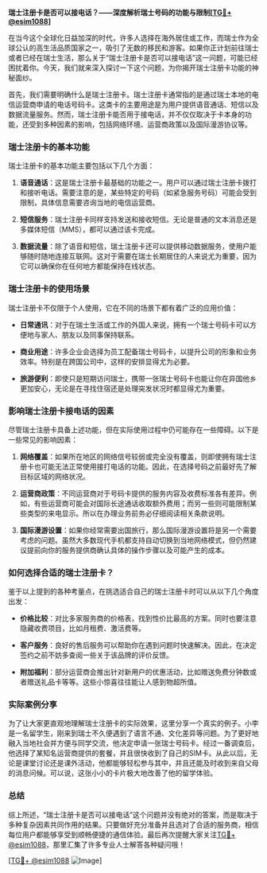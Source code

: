 **瑞士注册卡是否可以接电话？——深度解析瑞士号码的功能与限制[[TG💪+ @esim1088](https://t.me/s/esim1088)]**

在当今这个全球化日益加深的时代，许多人选择在海外居住或工作，而瑞士作为全球公认的高生活品质国家之一，吸引了无数的移民和游客。如果你正计划前往瑞士或者已经在瑞士生活，那么关于“瑞士注册卡是否可以接电话”这一问题，可能已经困扰着你。今天，我们就来深入探讨一下这个问题，为你揭开瑞士注册卡功能的神秘面纱。

首先，我们需要明确什么是瑞士注册卡。瑞士注册卡通常指的是通过瑞士本地的电信运营商申请的电话号码卡。这类卡的主要用途是为用户提供语音通话、短信以及数据流量服务。然而，瑞士注册卡能否用于接电话，并不仅仅取决于卡本身的功能，还受到多种因素的影响，包括网络环境、运营商政策以及国际漫游协议等。

### 瑞士注册卡的基本功能

瑞士注册卡的基本功能主要包括以下几个方面：

1. **语音通话**：这是瑞士注册卡最基础的功能之一。用户可以通过瑞士注册卡拨打和接听电话。需要注意的是，某些特定的号码（如紧急服务号码）可能会受到限制，具体信息需要咨询当地的电信运营商。

2. **短信服务**：瑞士注册卡同样支持发送和接收短信。无论是普通的文本消息还是多媒体短信（MMS），都可以通过该卡完成。

3. **数据流量**：除了语音和短信，瑞士注册卡还可以提供移动数据服务，使用户能够随时随地连接互联网。这对于需要在瑞士长期居住的人来说尤为重要，因为它可以确保你在任何地方都能保持在线状态。

### 瑞士注册卡的使用场景

瑞士注册卡不仅限于个人使用，它在不同的场景下都有着广泛的应用价值：

- **日常通讯**：对于在瑞士生活或工作的外国人来说，拥有一个瑞士号码卡可以方便地与家人、朋友以及同事保持联系。
  
- **商业用途**：许多企业会选择为员工配备瑞士号码卡，以提升公司的形象和业务效率。特别是在跨国公司中，这样的安排显得尤为必要。

- **旅游便利**：即使只是短期访问瑞士，携带一张瑞士号码卡也能让你在异国他乡更加安心，无论是在寻找住宿还是处理突发状况时都显得尤为重要。

### 影响瑞士注册卡接电话的因素

尽管瑞士注册卡具备上述功能，但在实际使用过程中仍可能存在一些障碍。以下是一些常见的影响因素：

1. **网络覆盖**：如果所在地区的网络信号较弱或完全没有覆盖，则即使拥有瑞士注册卡也可能无法正常使用接打电话的功能。因此，在选择号码之前最好先了解目标区域的网络状况。

2. **运营商政策**：不同运营商对于号码卡提供的服务内容及收费标准各有差异。例如，有些运营商可能会对国际长途通话收取额外费用；而另一些则可能限制某些类型的来电显示。所以在办理业务前务必仔细阅读相关条款说明。

3. **国际漫游设置**：如果你经常需要出国旅行，那么国际漫游设置将是另一个需要考虑的问题。虽然大多数现代手机都支持自动切换到当地网络模式，但仍然建议提前向你的服务提供商确认具体的操作步骤以及可能产生的成本。

### 如何选择合适的瑞士注册卡？

鉴于以上提到的各种考量点，在挑选适合自己的瑞士注册卡时可以从以下几个角度出发：

- **价格比较**：对比多家服务商的价格表，找到性价比最高的方案。同时也要注意隐藏收费项目，比如月租费、激活费等。

- **客户服务**：良好的售后服务可以帮助你在遇到问题时快速解决。因此，在决定签约之前不妨多查阅一些关于该品牌的评价反馈。

- **附加福利**：部分运营商会推出针对新用户的优惠活动，比如赠送免费分钟数或者赠送礼品卡等等。这些小惊喜往往能让人感到物超所值。

### 实际案例分享

为了让大家更直观地理解瑞士注册卡的实际效果，这里分享一个真实的例子。小李是一名留学生，刚来到瑞士不久便遇到了语言不通、文化差异等问题。为了更好地融入当地社会并方便与同学交流，他决定申请一张瑞士号码卡。经过一番调查后，他选择了某知名运营商提供的套餐，并且很快收到了自己的SIM卡。从此以后，无论是课堂讨论还是课外活动，他都能够轻松参与其中，并且还能及时收到来自父母的消息问候。可以说，这张小小的卡片极大地改善了他的留学体验。

### 总结

综上所述，“瑞士注册卡是否可以接电话”这个问题并没有绝对的答案，而是取决于多种复杂因素共同作用的结果。只要做好充分准备并且选对了合适的服务商，相信每位用户都能够享受到顺畅便捷的通信体验。最后再次提醒大家关注[TG💪+ @esim1088](https://t.me/s/esim1088)，那里汇集了许多专业人士解答各种疑问哦！

[[TG💪+ @esim1088](https://t.me/s/esim1088) ![Image](https://i.postimg.cc/4NQfJmqS/Snipaste-2025-05-13-00-14-12.png)]